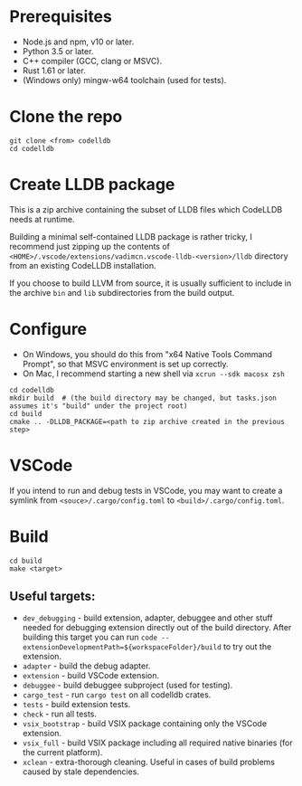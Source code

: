 # Prerequisites
- Node.js and npm, v10 or later.
- Python 3.5 or later.
- C++ compiler (GCC, clang or MSVC).
- Rust 1.61 or later.
- (Windows only) mingw-w64 toolchain (used for tests).

# Clone the repo
```
git clone <from> codelldb
cd codelldb
```

# Create LLDB package

This is a zip archive containing the subset of LLDB files which CodeLLDB needs at runtime.

Building a minimal self-contained LLDB package is rather tricky, I recommend just zipping up the contents of
`<HOME>/.vscode/extensions/vadimcn.vscode-lldb-<version>/lldb` directory from an existing CodeLLDB installation.

If you choose to build LLVM from source, it is usually sufficient to include in the archive `bin` and `lib`
subdirectories from the build output.

# Configure

- On Windows, you should do this from "x64 Native Tools Command Prompt", so that MSVC environment is set up correctly.
- On Mac, I recommend starting a new shell via `xcrun --sdk macosx zsh`

```
cd codelldb
mkdir build  # (the build directory may be changed, but tasks.json assumes it's "build" under the project root)
cd build
cmake .. -DLLDB_PACKAGE=<path to zip archive created in the previous step>
```

# VSCode
If you intend to run and debug tests in VSCode, you may want to create a symlink from `<souce>/.cargo/config.toml`
to `<build>/.cargo/config.toml`.

# Build
```
cd build
make <target>
```

## Useful targets:
- `dev_debugging` - build extension, adapter, debuggee and other stuff needed for debugging extension directly out of
   the build directory. After building this target you can run `code --extensionDevelopmentPath=${workspaceFolder}/build`
   to try out the extension.
- `adapter` - build the debug adapter.
- `extension` - build VSCode extension.
- `debuggee` - build debuggee subproject (used for testing).
- `cargo_test` - run `cargo test` on all codelldb crates.
- `tests` - build extension tests.
- `check` - run all tests.
- `vsix_bootstrap` - build VSIX package containing only the VSCode extension.
- `vsix_full` - build VSIX package including all required native binaries (for the current platform).
- `xclean` - extra-thorough cleaning.  Useful in cases of build problems caused by stale dependencies.
